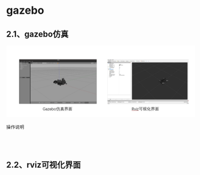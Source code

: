 # gazebo

## 2.1、gazebo仿真

![1702953948915](image/readme22/1702953948915.png)

```
操作说明




```

## 2.2、rviz可视化界面
